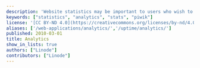 ```yaml
---
description: 'Website statistics may be important to users who wish to track specific information regarding demographics or page hits. These guides will help you install statistics software to help you analyze website traffic.'
keywords: ["statistics", "analytics", "stats", "piwik"]
license: '[CC BY-ND 4.0](https://creativecommons.org/licenses/by-nd/4.0)'
aliases: ['/web-applications/analytics/','/uptime/analytics/']
published: 2010-03-01
title: Analytics
show_in_lists: true
authors: ["Linode"]
contributors: ["Linode"]
---
```



